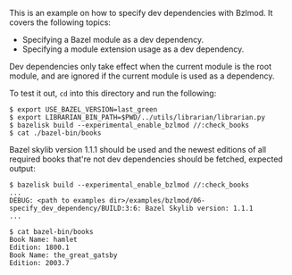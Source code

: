 This is an example on how to specify dev dependencies with Bzlmod. It covers the following topics:

- Specifying a Bazel module as a dev dependency.
- Specifying a module extension usage as a dev dependency.

Dev dependencies only take effect when the current module is the root module, and are ignored if the current module is used as a dependency.

To test it out, `cd` into this directory and run the following:
```
$ export USE_BAZEL_VERSION=last_green
$ export LIBRARIAN_BIN_PATH=$PWD/../utils/librarian/librarian.py
$ bazelisk build --experimental_enable_bzlmod //:check_books
$ cat ./bazel-bin/books
```
Bazel skylib version 1.1.1 should be used and the newest editions of all required books that're not dev dependencies should be fetched, expected output:
```
$ bazelisk build --experimental_enable_bzlmod //:check_books
...
DEBUG: <path to examples dir>/examples/bzlmod/06-specify_dev_dependency/BUILD:3:6: Bazel Skylib version: 1.1.1
...

$ cat bazel-bin/books
Book Name: hamlet
Edition: 1800.1
Book Name: the_great_gatsby
Edition: 2003.7
```

